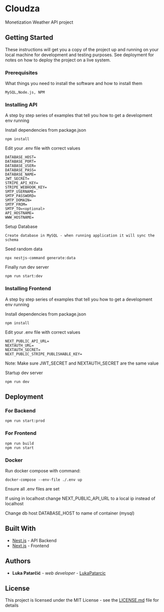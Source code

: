 # Cloudza

Monetization Weather API project

## Getting Started

These instructions will get you a copy of the project up and running on your local machine for development and testing purposes. See deployment for notes on how to deploy the project on a live system.

### Prerequisites

What things you need to install the software and how to install them

```
MySQL,Node.js, NPM
```

### Installing API

A step by step series of examples that tell you how to get a development env running

Install dependencies from package.json

```
npm install
```

Edit your .env file with correct values
```
DATABASE_HOST=
DATABASE_PORT=
DATABASE_USER=
DATABASE_PASS=
DATABASE_NAME=
JWT_SECRET=
STRIPE_API_KEY=
STRIPE_WEBHOOK_KEY=
SMTP_USERNAME=
SMTP_PASSWORD=
SMTP_DOMAIN=
SMTP_FROM=
SMTP_TO=<optional>
API_HOSTNAME=
WWW_HOSTNAME=
```

Setup Database

```
Create database in MySQL - when running application it will sync the schema
```

Seed random data
```
npx nestjs-command generate:data
```

Finally run dev server
```
npm run start:dev
```

### Installing Frontend

A step by step series of examples that tell you how to get a development env running

Install dependencies from package.json

```
npm install
```
Edit your .env file with correct values
```
NEXT_PUBLIC_API_URL=
NEXTAUTH_URL=
NEXTAUTH_SECRET=
NEXT_PUBLIC_STRIPE_PUBLISHABLE_KEY=
```

Note: Make sure JWT_SECRET and NEXTAUTH_SECRET are the same value

Startup dev server

```
npm run dev
```

## Deployment

### For Backend

```
npm run start:prod
```

### For Frontend

```
npm run build
npm run start
```

### Docker
Run docker compose with command:
```
docker-compose --env-file ./.env up  
```

Ensure all .env files are set

If using in localhost change NEXT_PUBLIC_API_URL to a local ip instead of localhost

Change db host DATABASE_HOST to name of container (mysql)

## Built With

* [Nest.js](https://nestjs.com/) - API Backend
* [Next.js](https://nextjs.org/) - Frontend

## Authors

* **Luka Patarčić** - *web developer* - [LukaPatarcic](https://github.com/LukaPatarcic)

## License

This project is licensed under the MIT License - see the [LICENSE.md](LICENSE.md) file for details
